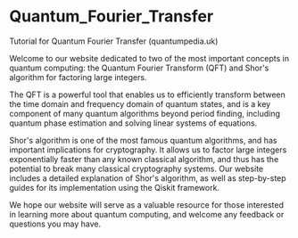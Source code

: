 # Quantum_Fourier_Transfer
Tutorial for Quantum Fourier Transfer (quantumpedia.uk)

Welcome to our website dedicated to two of the most important concepts in quantum computing: the Quantum Fourier Transform (QFT) and Shor's algorithm for factoring large integers.

The QFT is a powerful tool that enables us to efficiently transform between the time domain and frequency domain of quantum states, and is a key component of many quantum algorithms beyond period finding, including quantum phase estimation and solving linear systems of equations.

Shor's algorithm is one of the most famous quantum algorithms, and has important implications for cryptography. It allows us to factor large integers exponentially faster than any known classical algorithm, and thus has the potential to break many classical cryptography systems. Our website includes a detailed explanation of Shor's algorithm, as well as step-by-step guides for its implementation using the Qiskit framework.

We hope our website will serve as a valuable resource for those interested in learning more about quantum computing, and welcome any feedback or questions you may have.
